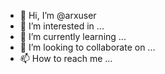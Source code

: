 - 👋 Hi, I’m @arxuser
- 👀 I’m interested in ...
- 🌱 I’m currently learning ...
- 💞️ I’m looking to collaborate on ...
- 📫 How to reach me ...

<!---
arxuser/arxuser is a ✨ special ✨ repository because its `README.md` (this file) appears on your GitHub profile.
You can click the Preview link to take a look at your changes.
--->
